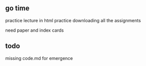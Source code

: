 ## go time
practice lecture in html
practice downloading all the assignments

need paper and index cards


## todo
missing code.md for emergence

